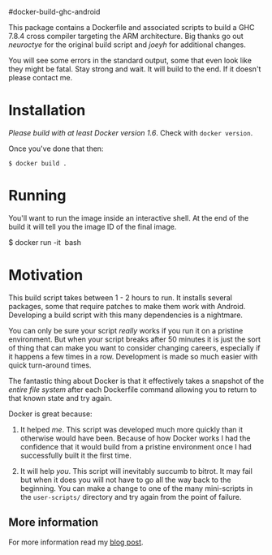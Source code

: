 #docker-build-ghc-android

This package contains a Dockerfile and associated scripts to build a
GHC 7.8.4 cross compiler targeting the ARM architecture. Big thanks go out
*neuroctye* for the original build script and *joeyh* for additional changes.

You will see some errors in the standard output, some that even look like they might be fatal.
Stay strong and wait. It will build to the end. If it doesn't please contact me.

# Installation

*Please build with at least Docker version 1.6*. Check with `docker version`.

Once you've done that then:

    $ docker build .

# Running

You'll want to run the image inside an interactive shell. At the end of
the build it will tell you the image ID of the final image.

$ docker run -it <image ID> bash

# Motivation

This build script takes between 1 - 2 hours to run. It installs several
packages, some that require patches to make them work with Android.
Developing a build script with this many dependencies is a nightmare.

You can only be sure your script *really* works if you run it on a pristine
environment. But when your script breaks after 50 minutes it is just the sort of
thing that can make you want to consider changing careers, especially if it
happens a few times in a row. Development is made so much easier with
quick turn-around times.

The fantastic thing about Docker is that it effectively takes a snapshot of the *entire
file system* after each Dockerfile command allowing you to return to that
known state and try again.

Docker is great because:

1. It helped *me*. This script was developed much more quickly than it otherwise
   would have been. Because of how Docker works I had the confidence that it
   would build from a pristine environment once I had successfully built it the
   first time.


2. It will help *you*. This script will inevitably succumb to bitrot.
   It may fail but when it does you will not have to go all the way back to the
   beginning. You can make a change to one of the many mini-scripts in the
   ```user-scripts/``` directory and try again from the point of failure.

## More information

For more information read my [blog post](http://lambdalog.seanseefried.com/posts/2014-12-12-docker-build-scripts.html).
